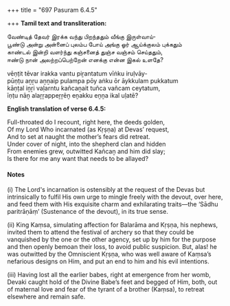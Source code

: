 +++
title = "697 Pasuram 6.4.5"

+++
**Tamil text and transliteration:**

வேண்டித் தேவர் இரக்க வந்து பிறந்ததும் வீங்கு இருள்வாய்-  
பூண்டு அன்று அன்னைப் புலம்ப போய் அங்கு ஓர் ஆய்க்குலம் புக்கதும்  
காண்டல் இன்றி வளர்ந்து கஞ்சனைத் துஞ்ச வஞ்சம் செய்ததும்,  
ஈண்டு நான் அலற்றப்பெற்றேன் எனக்கு என்ன இகல் உளதே?

vēṇṭit tēvar irakka vantu piṟantatum vīṅku iruḷvāy-  
pūṇṭu aṉṟu aṉṉaip pulampa pōy aṅku ōr āykkulam pukkatum  
kāṇṭal iṉṟi vaḷarntu kañcaṉait tuñca vañcam ceytatum,  
īṇṭu nāṉ alaṟṟappeṟṟēṉ eṉakku eṉṉa ikal uḷatē?

**English translation of verse 6.4.5:**

Full-throated do I recount, right here, the deeds golden,  
Of my Lord Who incarnated (as Kṛṣṇa) at Devas’ request,  
And to set at naught the mother’s fears did retreat.  
Under cover of night, into the shepherd clan and hidden  
From enemies grew, outwitted Kañcaṉ and him did slay;  
Is there for me any want that needs to be allayed?

#### Notes

\(i\) The Lord's incarnation is ostensibly at the request of the Devas but intrinsically to fulfil His own urge to mingle freely with the devout, over here, and feed them with His exquisite charm and exhilarating traits—the ‘Sādhu paritrāṇāṃ’ (Sustenance of the devout), in its true sense.

\(ii\) King Kaṃsa, simulating affection for Balarāma and Kṛṣṇa, his nephews, invited them to attend the festival of archery so that they could be vanquished by the one or the other agency, set up by him for the purpose and then openly bemoan their loss, to avoid public suspicion. But, alas! he was outwitted by the Omniscient Kṛṣṇa, who was well aware of Kaṃsa’s nefarious designs on Him, and put an end to him and his evil intentions.

\(iii\) Having lost all the earlier babes, right at emergence from her womb, Devaki caught hold of the Divine Babe’s feet and begged of Him, both, out of maternal love and fear of the tyrant of a brother (Kaṃsa), to retreat elsewhere and remain safe.


